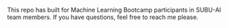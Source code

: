 This repo has built for Machine Learning Bootcamp participants in SUBU-AI team members. If you have questions, feel free to reach me please.
